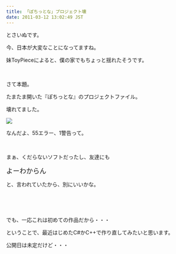```yaml
---
title: 「ぽちっとな」プロジェクト壊
date: 2011-03-12 13:02:49 JST
---
```

<p>とさいぬです。</p>
<p>今、日本が大変なことになってますね。</p>
<p>妹ToyPieceによると、僕の家でもちょっと揺れたそうです。</p>
<p>&nbsp;</p>
<p>さて本題。</p>
<p>たまたま開いた『ぽちっとな』のプロジェクトファイル。</p>
<p>壊れてました。</p>
<img src="https://lh6.googleusercontent.com/_k8x9PZSlKHk/TXrs6q5ZJvI/AAAAAAAAAgw/FFPVG4LPhY8/s640/pinpon.png" />
<p>なんだよ、55エラー、1警告って。</p>
<p>&nbsp;</p>
<p>まぁ、くだらないソフトだったし、友達にも</p>
<p><span style="font-size:18px;">よーわからん</span></p>
<p>と、言われていたから、別にいいかな。</p>
<p>&nbsp;</p>
<p>&nbsp;</p>
<p>でも、一応これは初めての作品だから・・・</p>
<p>ということで、最近はじめたC#かC++で作り直してみたいと思います。</p>
<p>公開日は未定だけど・・・</p>
